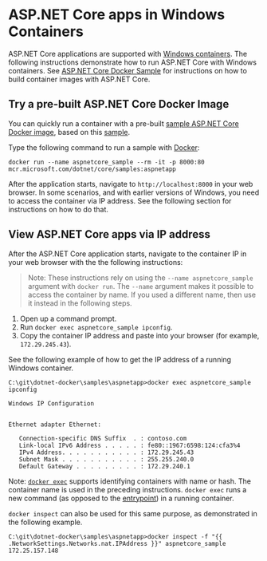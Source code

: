 # ASP.NET Core apps in Windows Containers

ASP.NET Core applications are supported with [Windows containers](https://docs.microsoft.com/virtualization/windowscontainers/). The following instructions demonstrate how to run ASP.NET Core with Windows containers. See [ASP.NET Core Docker Sample](README.md) for instructions on how to build container images with ASP.NET Core.

## Try a pre-built ASP.NET Core Docker Image

You can quickly run a container with a pre-built [sample ASP.NET Core Docker image](https://hub.docker.com/_/microsoft-dotnet-core-samples/), based on this [sample](Dockerfile).

Type the following command to run a sample with [Docker](https://store.docker.com/editions/community/docker-ce-desktop-windows):

```console
docker run --name aspnetcore_sample --rm -it -p 8000:80 mcr.microsoft.com/dotnet/core/samples:aspnetapp
```

After the application starts, navigate to `http://localhost:8000` in your web browser. In some scenarios, and with earlier versions of Windows, you need to access the container via IP address. See the following section for instructions on how to do that.

## View ASP.NET Core apps via IP address

After the ASP.NET Core application starts, navigate to the container IP in your web browser with the the following instructions:

> Note: These instructions rely on using the `--name aspnetcore_sample` argument with `docker run`. The `--name` argument makes it possible to access the container by name. If you used a different name, then use it instead in the following steps.

1. Open up a command prompt.
1. Run `docker exec aspnetcore_sample ipconfig`.
1. Copy the container IP address and paste into your browser (for example, `172.29.245.43`).

See the following example of how to get the IP address of a running Windows container.

```console
C:\git\dotnet-docker\samples\aspnetapp>docker exec aspnetcore_sample ipconfig

Windows IP Configuration


Ethernet adapter Ethernet:

   Connection-specific DNS Suffix  . : contoso.com
   Link-local IPv6 Address . . . . . : fe80::1967:6598:124:cfa3%4
   IPv4 Address. . . . . . . . . . . : 172.29.245.43
   Subnet Mask . . . . . . . . . . . : 255.255.240.0
   Default Gateway . . . . . . . . . : 172.29.240.1
```

Note: [`docker exec`](https://docs.docker.com/engine/reference/commandline/exec/) supports identifying containers with name or hash. The container name is used in the preceding instructions. `docker exec` runs a new command (as opposed to the [entrypoint](https://docs.docker.com/engine/reference/builder/#entrypoint)) in a running container.

`docker inspect` can also be used for this same purpose, as demonstrated in the following example.

```console
C:\git\dotnet-docker\samples\aspnetapp>docker inspect -f "{{ .NetworkSettings.Networks.nat.IPAddress }}" aspnetcore_sample
172.25.157.148
```
